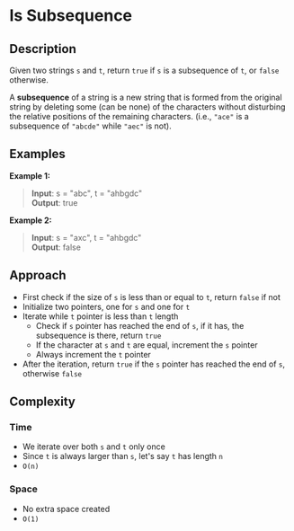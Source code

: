 # Is Subsequence
## Description
Given two strings `s` and `t`, return `true` if `s` is a subsequence of `t`, or `false` otherwise.

A **subsequence** of a string is a new string that is formed from the original string by deleting some (can be none) of the characters without disturbing the relative positions of the remaining characters. (i.e., `"ace"` is a subsequence of `"abcde"` while `"aec"` is not).

## Examples
**Example 1:**
> **Input**: s = "abc", t = "ahbgdc"   
**Output**: true

**Example 2:**
> **Input**: s = "axc", t = "ahbgdc"    
**Output**: false

## Approach
- First check if the size of `s` is less than or equal to `t`, return `false` if not
- Initialize two pointers, one for `s` and one for `t`
- Iterate while `t` pointer is less than `t` length
  + Check if `s` pointer has reached the end of `s`, if it has, the subsequence is there, return `true`
  + If the character at `s` and `t` are equal, increment the `s` pointer
  + Always increment the `t` pointer
- After the iteration, return `true` if the `s` pointer has reached the end of `s`, otherwise `false`

## Complexity
### Time
- We iterate over both `s` and `t` only once
- Since `t` is always larger than `s`, let's say `t` has length `n`
- `O(n)`

### Space
- No extra space created
- `O(1)`